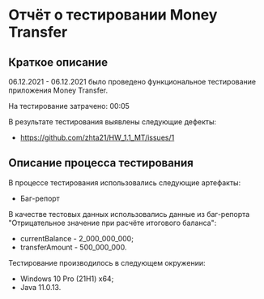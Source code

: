 # Отчёт о тестировании Money Transfer

## Краткое описание

06.12.2021 - 06.12.2021 было проведено функциональное тестирование приложения Money Transfer.

На тестирование затрачено: 00:05

В результате тестирования выявлены следующие дефекты:
* https://github.com/zhta21/HW_1.1_MT/issues/1

## Описание процесса тестирования

В процессе тестирования использовались следующие артефакты:
* Баг-репорт

В качестве тестовых данных использовались данные из баг-репорта "Отрицательное значение при расчёте итогового баланса":
* currentBalance - 2_000_000_000;
* transferAmount - 500_000_000.

Тестирование производилось в следующем окружении:
* Windows 10 Pro (21H1) x64;
* Java 11.0.13.